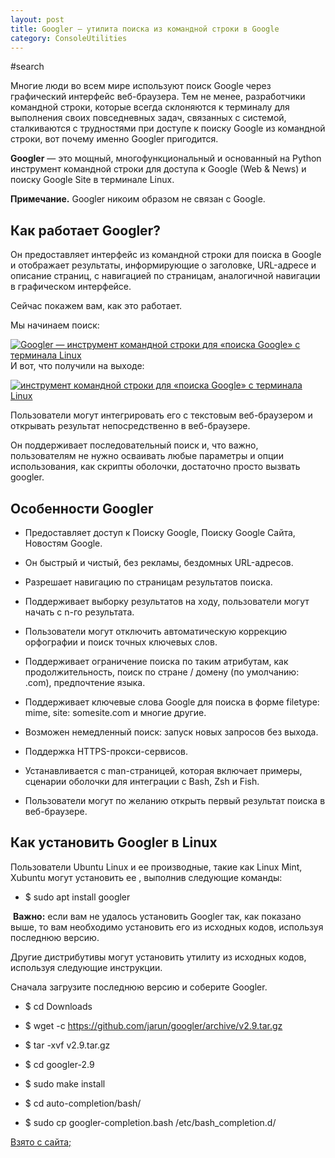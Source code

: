 ```yaml
---
layout: post
title: Googler — утилита поиска из командной строки в Google
category: ConsoleUtilities
---
```


#search

Многие люди во всем мире используют поиск Google через графический интерфейс веб-браузера. Тем не менее, разработчики командной строки, которые всегда склоняются к терминалу для выполнения своих повседневных задач, связанных с системой, сталкиваются с трудностями при доступе к поиску Google из командной строки, вот почему именно Googler пригодится.

**Googler** — это мощный, многофункциональный и основанный на Python инструмент командной строки для доступа к Google (Web & News) и поиску Google Site в терминале Linux.

**Примечание.** Googler никоим образом не связан с Google.

## Как работает Googler?

Он предоставляет интерфейс из командной строки для поиска в Google и отображает результаты, информирующие о заголовке, URL-адресе и описание страниц, с навигацией по страницам, аналогичной навигации в графическом интерфейсе.

Сейчас покажем вам, как это работает.

Мы начинаем поиск:

[![Googler — инструмент командной строки для «поиска Google» с терминала Linux](https://blog.sedicomm.com/wp-content/uploads/2017/07/nachalo.png)](https://blog.sedicomm.com/wp-content/uploads/2017/07/nachalo.png)
И вот, что получили на выходе:

[![инструмент командной строки для «поиска Google» с терминала Linux](https://blog.sedicomm.com/wp-content/uploads/2017/07/rjytw-1024x576.png)](https://blog.sedicomm.com/wp-content/uploads/2017/07/rjytw.png)

Пользователи могут интегрировать его с текстовым веб-браузером и открывать результат непосредственно в веб-браузере.

Он поддерживает последовательный поиск и, что важно, пользователям не нужно осваивать любые параметры и опции использования, как скрипты оболочки, достаточно просто вызвать googler.

## Особенности Googler

-   Предоставляет доступ к Поиску Google, Поиску Google Сайта, Новостям Google.


-   Он быстрый и чистый, без рекламы, бездомных URL-адресов.

-   Разрешает навигацию по страницам результатов поиска.

-   Поддерживает выборку результатов на ходу, пользователи могут начать с n-го результата.

-   Пользователи могут отключить автоматическую коррекцию орфографии и поиск точных ключевых слов.

-   Поддерживает ограничение поиска по таким атрибутам, как продолжительность, поиск по стране / домену (по умолчанию: .com), предпочтение языка.

-   Поддерживает ключевые слова Google для поиска в форме filetype: mime, site: somesite.com и многие другие.

-   Возможен немедленный поиск: запуск новых запросов без выхода.

-   Поддержка HTTPS-прокси-сервисов.

-   Устанавливается с man-страницей, которая включает примеры, сценарии оболочки для интеграции с Bash, Zsh и Fish.

-   Пользователи могут по желанию открыть первый результат поиска в веб-браузере.

## Как установить Googler в Linux

Пользователи Ubuntu Linux и ее производные, такие как Linux Mint, Xubuntu могут установить ее , выполнив следующие команды:

- $ sudo apt install googler

​
**Важно:** если вам не удалось установить Googler так, как показано выше, то вам необходимо установить его из исходных кодов, используя последнюю версию.

Другие дистрибутивы могут установить утилиту из исходных кодов, используя следующие инструкции.

Сначала загрузите последнюю версию и соберите Googler.

- $ cd Downloads

- $ wget -c https://github.com/jarun/googler/archive/v2.9.tar.gz

- $ tar -xvf v2.9.tar.gz

- $ cd googler-2.9

- $ sudo make install

- $ cd auto-completion/bash/

- $ sudo cp googler-completion.bash /etc/bash_completion.d/

[Взято с сайта;](https://blog.sedicomm.com/2018/03/16/googler-instrument-komandnoj-stroki-dlya-poiska-google-s-terminala-linux/)